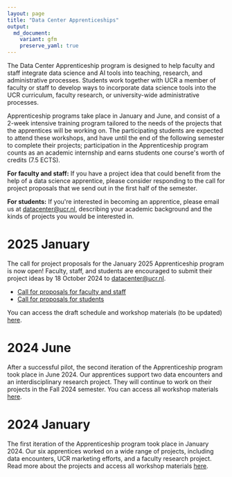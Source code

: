 ```yaml
---
layout: page
title: "Data Center Apprenticeships"
output:
  md_document:
    variant: gfm
    preserve_yaml: true
---
```


The Data Center Apprenticeship program is designed to help faculty and staff integrate data science and AI tools into teaching, research, and administrative processes.
Students work together with UCR a member of faculty or staff to develop ways to incorporate data science tools into the UCR curriculum, faculty research, or university-wide administrative processes.

Apprenticeship programs take place in January and June, and consist of a 2-week intensive training program tailored to the needs of the projects that the apprentices will be working on.
The participating students are expected to attend these workshops, and have until the end of the following semester to complete their projects; participation in the Apprenticeship program counts as an academic internship and earns students one course's worth of credits (7.5 ECTS).

**For faculty and staff:**
If you have a project idea that could benefit from the help of a data science apprentice, please consider responding to the call for project proposals that we send out in the first half of the semester.

**For students:**
If you're interested in becoming an apprentice, please email us at [datacenter@ucr.nl](datacenter@ucr.nl), describing your academic background and the kinds of projects you would be interested in.

# 2025 January

The call for project proposals for the January 2025 Apprenticeship program is now open! Faculty, staff, and students are encouraged to submit their project ideas by 18 October 2024 to [datacenter@ucr.nl](datacenter@ucr.nl).

* [Call for proposals for faculty and staff](call_fas)
* [Call for proposals for students](call_students)

You can access the draft schedule and workshop materials (to be updated) [here](apprenticeship_2025h1).

# 2024 June

After a successful pilot, the second iteration of the Apprenticeship program took place in June 2024.
Our apprentices support two data encounters and an interdisciplinary research project.
They will continue to work on their projects in the Fall 2024 semester.
You can access all workshop materials [here](apprenticeship_2024h2).

# 2024 January

The first iteration of the Apprenticeship program took place in January 2024.
Our six apprentices worked on a wide range of projects, including data encounters, UCR marketing efforts, and a faculty research project.
Read more about the projects and access all workshop materials [here](apprenticeship_2024h1).